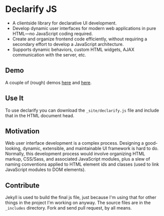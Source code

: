 # Declarify JS

* A clientside library for declarative UI development.
* Develop dynamic user interfaces for modern web applications in pure
HTML&mdash;no JavaScript coding required.
* Create and organize frontend code efficiently, without requiring a
secondary effort to develop a JavaScript architecture.
* Supports dynamic behaviors, custom HTML widgets, AJAX communication
with the server, etc.

## Demo

A couple of (rough) demos [here](http://micha.github.com/declarify.js/test.html)
and [here](http://micha.github.com/declarify.js/index.html).

## Use It

To use declarify you can download the `_site/declarify.js` file and include
that in the HTML document head. 

## Motivation

Web user interface development is a complex process. Designing a good-looking,
dynamic, extensible, and maintainable UI framework is hard to do. Normally,
this development process would involve organizing HTML markup, CSS/Sass, and
associated JavaScript modules, plus a slew of naming conventions applied to
HTML element ids and classes (used to link JavaScript modules to DOM elements).

## Contribute

Jekyll is used to build the final js file, just because I'm using that for
other things in the project I'm working on anyway. The source files are in
the `_includes` directory. Fork and send pull request, by all means.
